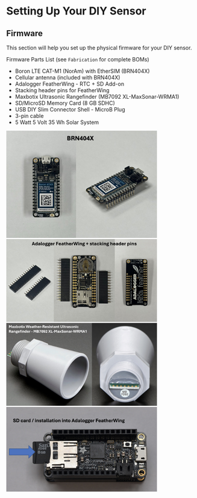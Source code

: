 # Setting Up Your DIY Sensor
## Firmware
This section will help you set up the physical firmware for your DIY sensor.

Firmware Parts List (see `Fabrication` for complete BOMs)
- Boron LTE CAT-M1 (NorAm) with EtherSIM (BRN404X)
- Cellular antenna (included with BRN404X)
- Adalogger FeatherWing - RTC + SD Add-on
- Stacking header pins for FeatherWing
- Maxbotix Ultrasonic Rangefinder (MB7092 XL-MaxSonar-WRMA1)
- SD/MicroSD Memory Card (8 GB SDHC)
- USB DIY Slim Connector Shell - MicroB Plug
- 3-pin cable
- 5 Watt 5 Volt 35 Wh Solar System

<img src="Photos/BRN404X.jpg" width="400">
<img src="Photos/AdaFeather+Pins.jpg" width="400">
<img src="Photos/Maxbotix.jpeg" width="400">
<img src="Photos/Install_SD.jpg" width="400">